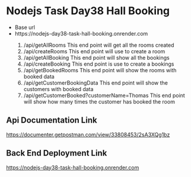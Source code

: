 # Nodejs Task Day38 Hall Booking
<ul>
  <li>Base url</li>
  <li>https://nodejs-day38-task-hall-booking.onrender.com</li>
  <ol>
     <li>/api/getAllRooms This end point will get all the rooms created</li>
     <li>/api/createRooms This end point will use to create a room</li>
    <li>/api/getAllBooking This end point will show all the bookings</li>
    <li>/api/createBooking This end point is use to create a bookings</li>
    <li>/api/getBookedRooms This end point will show the rooms with booked data</li>
    <li>/api/getCustomerBookingData This end point will show the customers with booked data</li>
    <li>/api/getCustomerBooked?customerName=Thomas This end point will show how many times the customer has booked the room</li>
  </ol>
</ul>

## Api Documentation Link
https://documenter.getpostman.com/view/33808453/2sA3XQg1bz
## Back End Deployment Link
https://nodejs-day38-task-hall-booking.onrender.com
